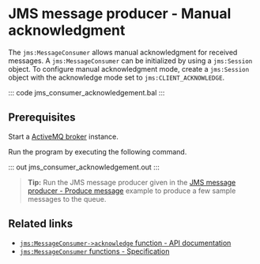 # JMS message producer - Manual acknowledgment

The `jms:MessageConsumer` allows manual acknowledgment for received messages. A `jms:MessageConsumer` can be initialized by using a `jms:Session` object. To configure manual acknowledgment mode, create a `jms:Session` object with the acknowledge mode set to `jms:CLIENT_ACKNOWLEDGE`.

::: code jms_consumer_acknowledgement.bal :::

## Prerequisites
Start a [ActiveMQ broker](https://activemq.apache.org/getting-started) instance.

Run the program by executing the following command.

::: out jms_consumer_acknowledgement.out :::

>**Tip:** Run the JMS message producer given in the [JMS message producer - Produce message](/learn/by-example/jms-producer-produce-message-send) example to produce a few sample messages to the queue.

## Related links
- [`jms:MessageConsumer->acknowledge` function - API documentation](https://lib.ballerina.io/ballerinax/java.jms/latest#MessageConsumer-acknowledge)
- [`jms:MessageConsumer` functions - Specification](https://github.com/ballerina-platform/module-ballerinax-java.jms/blob/master/docs/spec/spec.md#61-functions)
